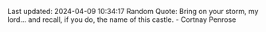 Last updated: 2024-04-09 10:34:17
Random Quote: Bring on your storm, my lord... and recall, if you do, the name of this castle.  -  Cortnay Penrose